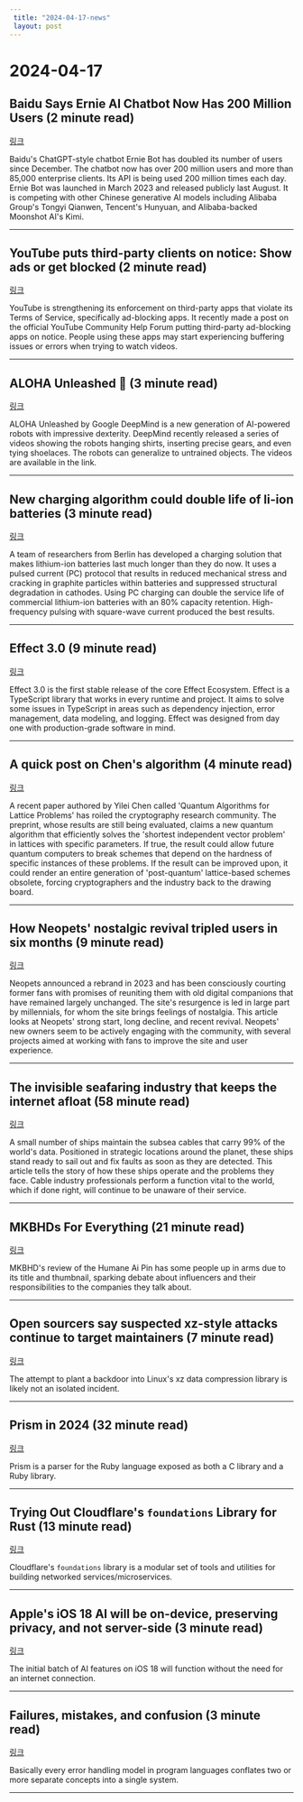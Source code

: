 ```yaml
---
 title: "2024-04-17-news"
 layout: post
---
```

<h1>2024-04-17</h1><h2>Baidu Says Ernie AI Chatbot Now Has 200 Million Users (2 minute read)</h2><p><a href="https://www.wsj.com/tech/baidu-says-ernie-ai-chatbot-now-has-200-million-users-aa7381ee?st=fa8i1m8899fg9ee&amp;reflink=desktopwebshare_permalink&amp;utm_source=tldrnewsletter">링크</a>  </p><p>Baidu's ChatGPT-style chatbot Ernie Bot has doubled its number of users since December. The chatbot now has over 200 million users and more than 85,000 enterprise clients. Its API is being used 200 million times each day. Ernie Bot was launched in March 2023 and released publicly last August. It is competing with other Chinese generative AI models including Alibaba Group's Tongyi Qianwen, Tencent's Hunyuan, and Alibaba-backed Moonshot AI's Kimi. </p><hr /><h2>YouTube puts third-party clients on notice: Show ads or get blocked (2 minute read)</h2><p><a href="https://arstechnica.com/gadgets/2024/04/youtube-will-start-blocking-third-party-clients-that-dont-show-ads/?utm_source=tldrnewsletter">링크</a>  </p><p>YouTube is strengthening its enforcement on third-party apps that violate its Terms of Service, specifically ad-blocking apps. It recently made a post on the official YouTube Community Help Forum putting third-party ad-blocking apps on notice. People using these apps may start experiencing buffering issues or errors when trying to watch videos. </p><hr /><h2>ALOHA Unleashed 🌋 (3 minute read)</h2><p><a href="https://twitter.com/ayzwah/status/1780263768968273923?utm_source=tldrnewsletter">링크</a>  </p><p>ALOHA Unleashed by Google DeepMind is a new generation of AI-powered robots with impressive dexterity. DeepMind recently released a series of videos showing the robots hanging shirts, inserting precise gears, and even tying shoelaces. The robots can generalize to untrained objects. The videos are available in the link. </p><hr /><h2>New charging algorithm could double life of li-ion batteries (3 minute read)</h2><p><a href="https://www.techspot.com/news/102635-new-charging-algorithm-could-double-life-li-ion.html?utm_source=tldrnewsletter">링크</a>  </p><p>A team of researchers from Berlin has developed a charging solution that makes lithium-ion batteries last much longer than they do now. It uses a pulsed current (PC) protocol that results in reduced mechanical stress and cracking in graphite particles within batteries and suppressed structural degradation in cathodes. Using PC charging can double the service life of commercial lithium-ion batteries with an 80% capacity retention. High-frequency pulsing with square-wave current produced the best results. </p><hr /><h2>Effect 3.0 (9 minute read)</h2><p><a href="https://effect.website/blog/effect-3.0?utm_source=tldrnewsletter">링크</a>  </p><p>Effect 3.0 is the first stable release of the core Effect Ecosystem. Effect is a TypeScript library that works in every runtime and project. It aims to solve some issues in TypeScript in areas such as dependency injection, error management, data modeling, and logging. Effect was designed from day one with production-grade software in mind. </p><hr /><h2>A quick post on Chen's algorithm (4 minute read)</h2><p><a href="https://blog.cryptographyengineering.com/2024/04/16/a-quick-post-on-chens-algorithm/?utm_source=tldrnewsletter">링크</a>  </p><p>A recent paper authored by Yilei Chen called 'Quantum Algorithms for Lattice Problems' has roiled the cryptography research community. The preprint, whose results are still being evaluated, claims a new quantum algorithm that efficiently solves the 'shortest independent vector problem' in lattices with specific parameters. If true, the result could allow future quantum computers to break schemes that depend on the hardness of specific instances of these problems. If the result can be improved upon, it could render an entire generation of 'post-quantum' lattice-based schemes obsolete, forcing cryptographers and the industry back to the drawing board. </p><hr /><h2>How Neopets' nostalgic revival tripled users in six months (9 minute read)</h2><p><a href="https://www.theguardian.com/technology/2024/apr/14/neopets-revival-millennial-gaming-nostalgia?utm_source=tldrnewsletter">링크</a>  </p><p>Neopets announced a rebrand in 2023 and has been consciously courting former fans with promises of reuniting them with old digital companions that have remained largely unchanged. The site's resurgence is led in large part by millennials, for whom the site brings feelings of nostalgia. This article looks at Neopets' strong start, long decline, and recent revival. Neopets' new owners seem to be actively engaging with the community, with several projects aimed at working with fans to improve the site and user experience. </p><hr /><h2>The invisible seafaring industry that keeps the internet afloat (58 minute read)</h2><p><a href="https://www.theverge.com/c/24070570/internet-cables-undersea-deep-repair-ships?utm_source=tldrnewsletter">링크</a>  </p><p>A small number of ships maintain the subsea cables that carry 99% of the world's data. Positioned in strategic locations around the planet, these ships stand ready to sail out and fix faults as soon as they are detected. This article tells the story of how these ships operate and the problems they face. Cable industry professionals perform a function vital to the world, which if done right, will continue to be unaware of their service. </p><hr /><h2>MKBHDs For Everything (21 minute read)</h2><p><a href="https://stratechery.com/2024/mkbhds-for-everything/?utm_source=tldrnewsletter">링크</a>  </p><p>MKBHD's review of the Humane Ai Pin has some people up in arms due to its title and thumbnail, sparking debate about influencers and their responsibilities to the companies they talk about. </p><hr /><h2>Open sourcers say suspected xz-style attacks continue to target maintainers (7 minute read)</h2><p><a href="https://www.theregister.com/2024/04/16/xz_style_attacks_continue/?utm_source=tldrnewsletter">링크</a>  </p><p>The attempt to plant a backdoor into Linux's xz data compression library is likely not an isolated incident. </p><hr /><h2>Prism in 2024 (32 minute read)</h2><p><a href="https://railsatscale.com/2024-04-16-prism-in-2024/?utm_source=tldrnewsletter">링크</a>  </p><p>Prism is a parser for the Ruby language exposed as both a C library and a Ruby library. </p><hr /><h2>Trying Out Cloudflare's <code>foundations</code> Library for Rust (13 minute read)</h2><p><a href="https://cprimozic.net/blog/trying-out-cloudflare-foundations-library/?utm_source=tldrnewsletter">링크</a>  </p><p>Cloudflare's <code>foundations</code> library is a modular set of tools and utilities for building networked services/microservices. </p><hr /><h2>Apple's iOS 18 AI will be on-device, preserving privacy, and not server-side (3 minute read)</h2><p><a href="https://appleinsider.com/articles/24/04/15/apples-ios-18-ai-will-be-on-device-preserving-privacy-and-not-server-side?utm_source=tldrnewsletter">링크</a>  </p><p>The initial batch of AI features on iOS 18 will function without the need for an internet connection. </p><hr /><h2>Failures, mistakes, and confusion (3 minute read)</h2><p><a href="https://blog.ignaskiela.eu/failures-mistakes-confusion.html?utm_source=tldrnewsletter">링크</a>  </p><p>Basically every error handling model in program languages conflates two or more separate concepts into a single system. </p><hr />